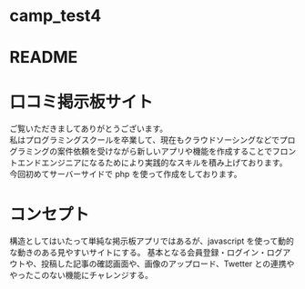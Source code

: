 # camp_test4

# README

# 口コミ掲示板サイト

ご覧いただきましてありがとうございます。
<br>私はプログラミングスクールを卒業して、現在もクラウドソーシングなどでプログラミングの案件依頼を受けながら新しいアプリや機能を作成することでフロントエンドエンジニアになるためにより実践的なスキルを積み上げております。
<br>
今回初めてサーバーサイドで php を使って作成をしております。

# コンセプト

構造としてはいたって単純な掲示板アプリではあるが、javascript を使って動的な動きのある見やすいサイトにする。
基本となる会員登録・ログイン・ログアウトや、投稿した記事の確認画面や、画像のアップロード、Twetter との連携ややったこのない機能にチャレンジする。
